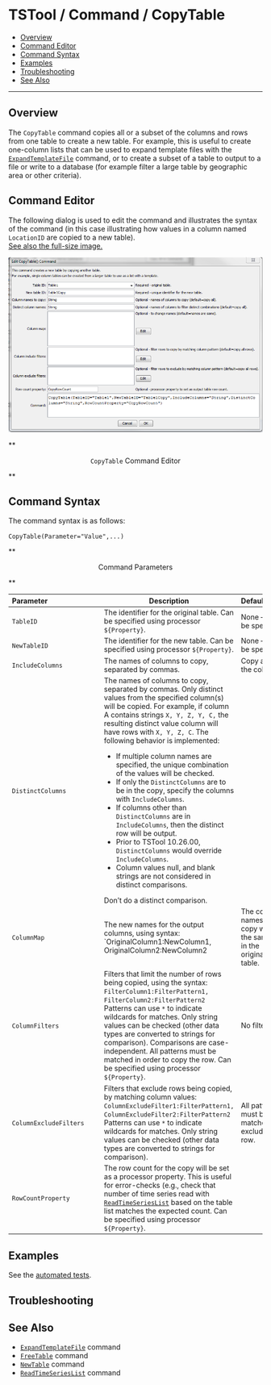 # TSTool / Command / CopyTable #

* [Overview](#overview)
* [Command Editor](#command-editor)
* [Command Syntax](#command-syntax)
* [Examples](#examples)
* [Troubleshooting](#troubleshooting)
* [See Also](#see-also)

-------------------------

## Overview ##

The `CopyTable` command copies all or a subset of the columns and rows from one table to create a new table.
For example, this is useful to create one-column lists that can be used to expand template files with the
[`ExpandTemplateFile`](../ExpandTemplateFile/ExpandTemplateFile) command,
or to create a subset of a table to output to a file or write to a database
(for example filter a large table by geographic area or other criteria).  

## Command Editor ##

The following dialog is used to edit the command and illustrates the syntax of the command
(in this case illustrating how values in a column named `LocationID` are copied to a new table).  
<a href="../CopyTable.png">See also the full-size image.</a>

![CopyTable](CopyTable.png)

**<p style="text-align: center;">
`CopyTable` Command Editor
</p>**

## Command Syntax ##

The command syntax is as follows:

```text
CopyTable(Parameter="Value",...)
```
**<p style="text-align: center;">
Command Parameters
</p>**

| **Parameter**&nbsp;&nbsp;&nbsp;&nbsp;&nbsp;&nbsp;&nbsp;&nbsp;&nbsp;&nbsp;&nbsp;&nbsp;&nbsp;&nbsp;&nbsp;&nbsp;&nbsp;&nbsp;&nbsp;&nbsp;&nbsp;&nbsp;&nbsp;&nbsp;&nbsp;&nbsp; | **Description** | **Default**&nbsp;&nbsp;&nbsp;&nbsp;&nbsp;&nbsp;&nbsp;&nbsp;&nbsp;&nbsp; |
| --------------|-----------------|----------------- |
|`TableID`|The identifier for the original table.  Can be specified using processor `${Property}`.|None – must be specified.|
|`NewTableID`|The identifier for the new table.  Can be specified using processor `${Property}`.|None – must be specified.|
|`IncludeColumns`|The names of columns to copy, separated by commas.|Copy all of the columns.|
|`DistinctColumns`|The names of columns to copy, separated by commas.  Only distinct values from the specified column(s) will be copied.  For example, if column A contains strings `X, Y, Z, Y, C,` the resulting distinct value column will have rows with `X, Y, Z, C`.  The following behavior is implemented:<ul><li>If multiple column names are specified, the unique combination of the values will be checked.</li><li>If only the `DistinctColumns` are to be in the copy, specify the columns with `IncludeColumns`.</li><li>If columns other than `DistinctColumns` are in `IncludeColumns`, then the distinct row will be output.</li><li>Prior to TSTool 10.26.00, `DistinctColumns` would override `IncludeColumns`.</li><li>Column values null, and blank strings are not considered in distinct comparisons.</li></ul>Don’t do a distinct comparison.|
|`ColumnMap`|The new names for the output columns, using syntax:<br>`OriginalColumn1:NewColumn1, OriginalColumn2:NewColumn2|The column names in the copy will be the same as in the original table.|
|`ColumnFilters`|Filters that limit the number of rows being copied, using the syntax:<br>`FilterColumn1:FilterPattern1, FilterColumn2:FilterPattern2`<br>Patterns can use `*` to indicate wildcards for matches.  Only string values can be checked (other data types are converted to strings for comparison).  Comparisons are case-independent.  All patterns must be matched in order to copy the row.  Can be specified using processor `${Property}`.|No filtering.|
|`ColumnExcludeFilters`|Filters that exclude rows being copied, by matching column values:<br>`ColumnExcludeFilter1:FilterPattern1,`<br>`ColumnExcludeFilter2:FilterPattern2`<br>Patterns can use `*` to indicate wildcards for matches.  Only string values can be checked (other data types are converted to strings for comparison).|All patterns must be matched to exclude the row.|
|`RowCountProperty`|The row count for the copy will be set as a processor property.  This is useful for error-checks (e.g., check that number of time series read with [`ReadTimeSeriesList`](../ReadTimeSeriesList/ReadTimeSeriesList) based on the table list matches the expected count.  Can be specified using processor `${Property}`.	

## Examples ##

See the [automated tests](https://github.com/OpenWaterFoundation/cdss-app-tstool-test/tree/master/test/regression/commands/general/CopyTable).

## Troubleshooting ##

## See Also ##

* [`ExpandTemplateFile`](../ExpandTemplateFile/ExpandTemplateFile) command
* [`FreeTable`](../FreeTable/FreeTable) command
* [`NewTable`](../NewTable/NewTable) command
* [`ReadTimeSeriesList`](../ReadTimeSeriesList/ReadTimeSeriesList) command
